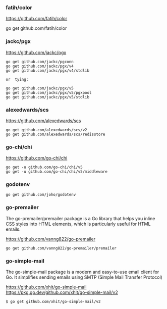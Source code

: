 
### fatih/color
https://github.com/fatih/color

go get github.com/fatih/color

<!-- --------------------------------------------------------------- -->

### jackc/pgx

https://github.com/jackc/pgx

    go get github.com/jackc/pgconn
    go get github.com/jackc/pgx/v4
    go get github.com/jackc/pgx/v4/stdlib

    or  tying:
    
    go get github.com/jackc/pgx/v5
    go get github.com/jackc/pgx/v5/pgxpool
    go get github.com/jackc/pgx/v5/stdlib

<!-- --------------------------------------------------------------- -->

### alexedwards/scs 

https://github.com/alexedwards/scs

    go get github.com/alexedwards/scs/v2
    go get github.com/alexedwards/scs/redisstore

<!-- --------------------------------------------------------------- -->

### go-chi/chi

https://github.com/go-chi/chi

    go get -u github.com/go-chi/chi/v5
    go get -u github.com/go-chi/chi/v5/middleware

<!-- --------------------------------------------------------------- -->

### godotenv 

    go get github.com/joho/godotenv   


<!-- --------------------------------------------------------------- -->

### go-premailer

The go-premailer/premailer package is a Go library that helps you inline
CSS styles into HTML elements, which is particularly useful for HTML
emails.

https://github.com/vanng822/go-premailer

    go get github.com/vanng822/go-premailer/premailer

<!-- --------------------------------------------------------------- -->
### go-simple-mail

The go-simple-mail package is a modern and easy-to-use email client for Go. It simplifies sending emails using SMTP (Simple Mail Transfer Protocol)

https://github.com/xhit/go-simple-mail
https://pkg.go.dev/github.com/xhit/go-simple-mail/v2

    $ go get github.com/xhit/go-simple-mail/v2